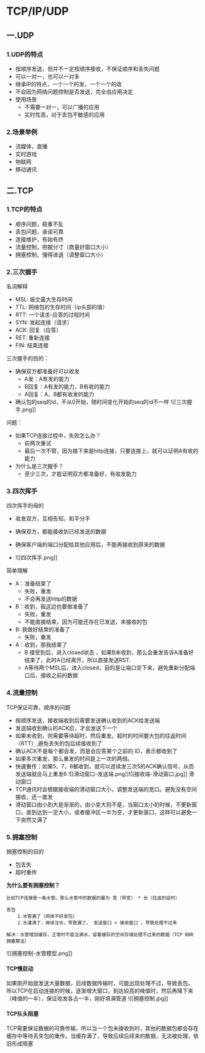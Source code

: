 # TCP/IP/UDP
## 一.UDP
### 1.UDP的特点
-	按顺序发送，但并不一定按顺序接收，不保证顺序和丢失问题
-	可以一对一，也可以一对多
-	继承IP的特点，一个一个的发，一个一个的收
-	不会因为网络问题控制是否发送，完全由应用决定
-	使用场景
	-	不需要一对一，可以广播的应用
	-	实时性高，对于丢包不敏感的应用
### 2.场景举例
- 流媒体，直播
- 实时游戏
- 物联网
- 移动通讯


## 二.TCP
### 1.TCP的特点
-	顺序问题，稳重不乱
-	丢包问题，承诺可靠
-	连接维护，有始有终
-	流量控制，把握分寸（商量好窗口大小）
-	拥塞控制，懂得进退（调整窗口大小）
### 2.三次握手
名词解释
- MSL: 报文最大生存时间
-  TTL: 网络包的生存时间（ip头部的值）
- RTT:  一个请求-应答的过程时间
- SYN: 发起连接（请求）
- ACK: 回复（应答）
- RET: 重新连接
- FIN: 结束连接

三次握手的目的：
-	确保双方都准备好可以收发
	-	A发：A有发的能力
	-	B回复：A有发的能力，B有收的能力
	-	A回复：A，B都有收发的能力
-	确认包的seq的id，不从0开始，随时间变化开始的seq的id不一样
![[三次握手.png]]

问题：
- 如果TCP连接过程中，失败怎么办？
	- 前两次重试
	- 最后一次不管，因为接下来是http连接，只要连接上，就可以证明A有收的能力
- 为什么是三次握手？
	- 至少三次，才能证明双方都准备好，有收发能力

### 3.四次挥手
四次挥手的母的
- 收发双方，互相告知，和平分手
- 确保双方，都能接收到已经发送的数据
- 确保客户端的端口分配给其他应用后，不能再接收到原来的数据


- ![[四次挥手.png]]

简单理解
- A：准备结束了
	- 失败，重发
	- 不会再发送http的数据
- B：收到，我这边也要做准备了
	- 失败，重发
	- 不能直接结束，因为可能还存在已发送，未接收的包
- B:  我做好结束的准备了
	- 失败，重发
- A：收到，那我结束了
	- B 接受到后，进入closed状态 ，如果B未收到，那么会重发告诉A准备好结束了，此时A已经离开，所以直接发送RST.
	- A等待两个MSL后，进入closed，目的是让端口空下来，避免重新分配端口后，接收之前的数据
### 4.流量控制
TCP保证可靠，顺序的问题
- 按顺序发送，接收端收到后需要发送确认收到的ACK给发送端
- 发送端收到确认的ACK后，才会发送下一个
- 如果未收到，则需要等待超时，然后重发。超时的时间要大包的往返时间（RTT）,避免丢失的包后续接收到了
- 确认ACK不是每个都会发，而是会应答某个之前的 ID，表示都收到了
- 如果多次重发，那么重发的时间是上一次的两倍。
- 快速重传：如果5，7，8都收到，就可以连续发三次5的ACK确认信号，从而发送端就会马上重发6
![[滑动窗口-发送端.png]]![[接收端-滑动窗口.jpg]]
滑动窗口
- TCP通讯时会根据接收端的滑动窗口大小，调整发送端的宽口。避免没有空间接收，还一直发
- 滑动窗口由小到大是渐渐的，由小变大则不是，当窗口太小的时候，不更新窗口，直到达到一定大小，或者缓冲区一半为空，才更新窗口，这样可以避免一下突然又满了

### 5.拥塞控制
拥塞控制的目的
- 包丢失
- 超时重传

**为什么要有拥塞控制？**
```
比如TCP连接是一条水管。那么水管中的数据的量为 宽（带宽） * 长（往返的延时）

丢包
	1.水管漏了（网络不好丢包）
	2.水灌满了，继续注水，导致漏了。 发送窗口 > 接收窗口 ，导致处理不过来
	
解决：水管增加缓存，正常时不能注满水，留着缓存的空间存储处理不过来的数据（TCP BBR 拥塞算法）

```
![[拥塞控制-水管模型.png]]


#### TCP慢启动
如果刚开始就发送大量数据，后续数据传输时，可能出现处理不过，导致丢包。
所以TCP在启动连接的时候，逐渐增大窗口，到达较高的峰值时，然后再降下来（峰值的一半），保证收发各占一半，刚好填满管道
![[拥塞控制.jpg]]

#### TCP队头阻塞
TCP需要保证数据的可靠传输，所以当一个包未接收到时，其他的数据包都会存在缓存中等待丢失包的重传。当缓存满了，导致后续后续来的数据，无法被处理，依旧形成阻塞